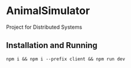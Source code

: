 # AnimalSimulator
Project for Distributed Systems

## Installation and Running
```
npm i && npm i --prefix client && npm run dev
```
